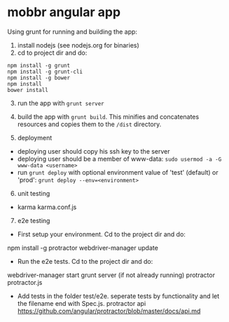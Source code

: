 mobbr angular app
=================

Using grunt for running and building the app:

1. install nodejs (see nodejs.org for binaries)
2. cd to project dir and do:
```
npm install -g grunt
npm install -g grunt-cli
npm install -g bower
npm install
bower install
```
3. run the app with ```grunt server```
4. build the app with ```grunt build```. This minifies and concatenates resources and copies them to the ```/dist``` directory.

5. deployment
- deploying user should copy his ssh key to the server
- deploying user should be a member of www-data: ```sudo usermod -a -G www-data <username>```
- run ```grunt deploy``` with optional environment value of 'test' (default) or 'prod': ```grunt deploy --env=<environment>```


6. unit testing
- karma karma.conf.js

7. e2e testing
- First setup your environment. Cd to the project dir and do:

npm install -g protractor
webdriver-manager update

- Run the e2e tests. Cd to the project dir and do:

webdriver-manager start
grunt server (if not already running)
protractor protractor.js

- Add tests in the folder test/e2e. seperate tests by functionality and let the filename end with Spec.js.
protractor api https://github.com/angular/protractor/blob/master/docs/api.md


